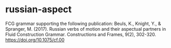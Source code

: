 # russian-aspect

FCG grammar supporting the following publication:
Beuls, K., Knight, Y., & Spranger, M. (2017). Russian verbs of motion and their aspectual partners in Fluid Construction Grammar. Constructions and Frames, 9(2), 302-320. https://doi.org/10.1075/cf.00